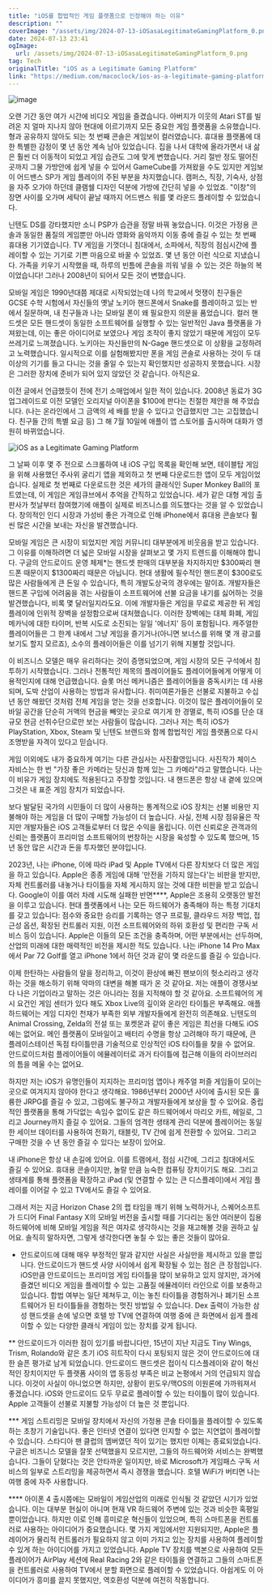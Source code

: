```yaml
---
title: "iOS를 합법적인 게임 플랫폼으로 인정해야 하는 이유"
description: ""
coverImage: "/assets/img/2024-07-13-iOSasaLegitimateGamingPlatform_0.png"
date: 2024-07-13 23:41
ogImage: 
  url: /assets/img/2024-07-13-iOSasaLegitimateGamingPlatform_0.png
tag: Tech
originalTitle: "iOS as a Legitimate Gaming Platform"
link: "https://medium.com/macoclock/ios-as-a-legitimate-gaming-platform-45ed036d8013"
---
```



![image](/assets/img/2024-07-13-iOSasaLegitimateGamingPlatform_0.png)

오랜 기간 동안 여가 시간에 비디오 게임을 즐겼습니다. 아버지가 이웃의 Atari ST를 빌려온 지 얼마 지나지 않아 현대에 이르기까지 모든 중요한 게임 플랫폼을 소유했습니다. 형과 공유하지 않아도 되는 첫 번째 콘솔은 게임보이 컬러였습니다. 휴대용 플랫폼에 대한 특별한 감정이 몇 년 동안 계속 남아 있었습니다. 집을 나서 대학에 올라가면서 내 삶은 훨씬 더 이동적이 되었고 게임 습관도 그에 맞게 변했습니다. 거리 절반 정도 떨어진 곳까지 그물 가방안에 쉽게 넣을 수 있어서 GameCube를 가져왔을 수도 있지만 게임보이 어드밴스 SP가 게임 플레이의 주된 부분을 차지했습니다. 캠퍼스, 직장, 기숙사, 상점을 자주 오가야 하던데 클램쉘 디자인 덕분에 가방에 간단히 넣을 수 있었죠. "이창"의 장면 사이를 오가며 세탁이 끝날 때까지 어드밴스 워를 몇 라운드 플레이할 수 있었습니다.

닌텐도 DS를 강타했지만 소니 PSP가 습관을 정말 바꿔 놓았습니다. 이것은 가정용 콘솔과 동일한 품질의 게임뿐만 아니라 영화와 음악까지 이동 중에 즐길 수 있는 첫 번째 휴대용 기기였습니다. TV 게임을 기껏더니 침대에서, 소파에서, 직장의 점심시간에 플레이할 수 있는 기기로 기쁜 마음으로 바꿀 수 있었죠. 몇 년 동안 이런 식으로 지냈습니다. 가족을 키우기 시작했을 때, 하루의 빈틈에 콘솔을 끼워 넣을 수 있는 것은 하늘의 복이었습니다! 그러나 2008년이 되어서 모든 것이 변했습니다.

모바일 게임은 1990년대쯤 제대로 시작되었는데 나의 학교에서 멋쟁이 친구들은 GCSE 수학 시험에서 자신들의 옛날 노키아 핸드폰에서 Snake를 플레이하고 있는 반에서 질문하며, 내 친구들과 나는 모바일 폰이 왜 필요한지 의문을 품었습니다. 컬러 핸드셋은 모든 핸드셋이 동일한 소프트웨어를 실행할 수 있는 일반적인 Java 플랫폼을 가져왔는데, 이는 좋은 아이디어로 보였으나 게임 조작이 좋지 않았기 때문에 게임이 모두 쓰레기로 느껴졌습니다. 노키아는 자신들만의 N-Gage 핸드셋으로 이 상황을 교정하려고 노력했습니다. 일시적으로 이를 실험해봤지만 폰을 게임 콘솔로 사용하는 것이 두 대 이상의 기기를 들고 다니는 것을 줄일 수 있는지 확인했지만 성공하지 못했습니다. 시장은 그러한 장치에 준비가 되어 있지 않았던 것 같습니다. 아직은요.

<div class="content-ad"></div>

이전 글에서 언급했듯이 전에 전기 소매업에서 일한 적이 있습니다. 2008년 동료가 3G 업그레이드로 이전 모델인 오리지널 아이폰을 $100에 판다는 친절한 제안을 해 주었습니다. (나는 온라인에서 그 금액의 세 배를 받을 수 있다고 언급했지만 그는 고집했습니다. 친구들 간의 특별 요금 등) 그 해 7월 10일에 애플이 앱 스토어를 출시하며 대화가 영원히 바뀌었습니다.

![iOS as a Legitimate Gaming Platform](/assets/img/2024-07-13-iOSasaLegitimateGamingPlatform_1.png)

그 날짜 이후 몇 주 전으로 스크롤하여 내 iOS 구입 목록을 확인해 보면, 테이블탑 게임을 위해 사용했던 주사위 굴리기 앱을 제외하고 첫 번째 다운로드한 앱이 모두 게임이었습니다. 실제로 첫 번째로 다운로드한 것은 세가의 클래식인 Super Monkey Ball의 포트였는데, 이 게임은 게임큐브에서 추억을 간직하고 있었습니다. 세가 같은 대형 게임 출판사가 첫날부터 참여했기에 애플이 실제로 비즈니스를 의도했다는 것을 알 수 있었습니다. 창의적인 인디 시장과 가성비 좋은 가격으로 인해 iPhone에서 휴대용 콘솔보다 훨씬 많은 시간을 보내는 자신을 발견했습니다.

모바일 게임은 큰 시장이 되었지만 게임 커뮤니티 대부분에게 비웃음을 받고 있습니다. 그 이유를 이해하려면 더 넓은 모바일 시장을 살펴보고 몇 가지 트렌드를 이해해야 합니다. 구글의 안드로이드 운영 체제*는 핸드셋 판매의 대부분을 차지하지만 $300짜리 핸드폰 때문이지 $1300짜리 때문은 아닙니다. 현대 생활에 필수적인 핸드폰이 $300로도 많은 사람들에게 큰 돈일 수 있습니다, 특히 개발도상국의 경우에는 말이죠. 개발자들은 핸드폰 구입에 어려움을 겪는 사람들이 소프트웨어에 선불 요금을 내기를 싫어하는 것을 발견했습니다, 비록 몇 달러일지라도요. 이에 개발자들은 게임을 무료로 제공한 뒤 게임 플레이에 인위적 장벽을 설정함으로써 대처했습니다. 이러한 장벽에는 대체 화폐, 게임 메카닉에 대한 타이머, 반복 시도로 소진되는 일일 '에너지' 등이 포함됩니다. 캐주얼한 플레이어들은 그 한계 내에서 그냥 게임을 즐기거나(아니면 보너스를 위해 몇 개 광고를 보기도 할지 모르죠), 소수의 플레이어들은 이를 넘기기 위해 지불할 것입니다.

<div class="content-ad"></div>

이 비즈니스 모델은 매우 유리하다는 것이 증명되었으며, 게임 시장의 모든 구석에서 침투하기 시작했습니다. 그러나 전통적인 제목의 플레이어들도 플레이어들에게 어떻게 이용적인지에 대해 언급했습니다. 슬롯 머신 메커니즘은 플레이어들을 중독시키는 데 사용되며, 도박 산업이 사용하는 방법과 유사합니다. 취미여론가들은 선불로 지불하고 수십 년 동안 해왔던 것처럼 전체 게임을 얻는 것을 선호합니다. 이것이 많은 플레이어들이 모바일 공간을 단순히 거액의 현금을 빼앗는 곳으로 여기게 한 경멸로, 특히 iOS를 단순 대규모 현금 선취수단으로만 보는 사람들이 많습니다. 그러나 저는 특히 iOS가 PlayStation, Xbox, Steam 및 닌텐도 브랜드와 함께 합법적인 게임 플랫폼으로 다시 조명받을 자격이 있다고 믿습니다.

게임 이외에도 내가 중요하게 여기는 다른 관심사는 사진촬영입니다. 사진작가 체이스 자비스는 한 번 "가장 좋은 카메라는 당신과 함께 있는 그 카메라"라고 말했습니다. 나는 이 비유가 게임 장치에도 적용된다고 주장할 것입니다. 내 핸드폰은 항상 내 곁에 있으며 그것은 내 표준 게임 장치가 되었습니다.

보다 발달된 국가의 시민들이 더 많이 사용하는 통계적으로 iOS 장치는 선불 비용만 지불해야 하는 게임을 더 많이 구매할 가능성이 더 높습니다. 사실, 전체 시장 점유율은 작지만 개발자들은 iOS 고객들로부터 더 많은 수익을 올립니다. 이런 신뢰로운 관객과의 신뢰는 플랫폼이 프리미엄 소프트웨어의 번창하는 시장을 육성할 수 있도록 했으며, 15년 동안 많은 시간과 돈을 투자했던 분야입니다.

2023년, 나는 iPhone, 이에 따라 iPad 및 Apple TV에서 다른 장치보다 더 많은 게임을 하고 있습니다. Apple은 종종 게임에 대해 '만전을 기하지 않는다'는 비판을 받지만, 자체 컨트롤러를 내놓거나 타이틀을 자체 게시하지 않는 것에 대한 비판을 받고 있습니다. Google이 이를 여러 차례 시도해 실패한 반면****, Apple은 조용히 오랫동안 발전을 이루고 있습니다. 현대 플랫폼에서 나는 모든 하드웨어가 충족해야 하는 특정 기대치를 갖고 있습니다: 점수와 중요한 승리를 기록하는 영구 프로필, 클라우드 저장 백업, 접근성 옵션, 확장된 컨트롤러 지원, 이전 소프트웨어와의 하위 호환성 및 편리한 구독 서비스 등이 있습니다. Apple은 이들의 모든 조건을 충족하며, 어떤 부분에서는 선두하며, 산업의 미래에 대한 매력적인 비전을 제시한 적도 있습니다. 나는 iPhone 14 Pro Max에서 Par 72 Golf를 열고 iPhone 1에서 하던 것과 같이 몇 라운드를 즐길 수 있습니다.

<div class="content-ad"></div>

이제 한탄하는 사람들의 말을 정리하고, 이것이 환상에 빠진 팬보이의 헛소리라고 생각하는 것을 해소하기 위해 악마의 대변을 해볼 때가 온 것 같아요. 저는 애플이 경쟁사보다 나은 기업이라고 말하는 것은 아니라는 점을 지적해야 할 것 같아요. 소프트웨어의 게시 요건인 게임 센터가 있다 해도 Xbox Live의 깊이와 온라인 타이틀은 부족해요. 애플 하드웨어는 게임 디자인 천재가 부족한 외부 개발자들에게 완전히 의존해요. 닌텐도의 Animal Crossing, Zelda의 전설 또는 포켓몬과 같이 좋은 게임은 최선을 다해도 iOS에는 없어요. 메인 플랫폼이 모바일이고 배터리 수명을 항상 고려해야 하기 때문에, 큰 플레이스테이션 독점 타이틀만큼 기술적으로 인상적인 iOS 타이틀을 찾을 수 없어요. 안드로이드처럼 플레이어들이 에뮬레이터로 과거 타이틀에 접근해 이들의 라이브러리의 틈을 메울 수는 없어요.

하지만 저는 iOS가 유명인들이 지지하는 프리미엄 앱이나 캐주얼 퍼즐 게임들이 모이는 곳으로 여겨지지 않아야 한다고 생각해요. 1986년부터 2000년 사이에 출시된 모든 훌륭한 JRPG를 즐길 수 있고, 그럼에도 불구하고 개발자들에게 보상을 할 수 있어요. 중립적인 플랫폼을 통해 가닥없는 속임수 없이도 같은 하드웨어에서 마리오 카트, 헤일로, 그리고 Journey까지 즐길 수 있어요. 그들의 엄격한 생태계 관리 덕분에 플레이어는 동일한 세이브 데이터를 사용하여 전화기, 태블릿, TV 간에 쉽게 전환할 수 있어요. 그리고 구매한 것을 수 년 동안 즐길 수 있다는 보장이 있어요.

내 iPhone은 항상 내 손길에 있어요. 이를 트램에서, 점심 시간에, 그리고 침대에서도 즐길 수 있어요. 휴대용 콘솔이지만, 놀랄 만큼 능숙한 컴퓨팅 장치이기도 해요. 그리고 생태계를 통해 플랫폼을 확장하고 iPad (및 연결할 수 있는 큰 디스플레이)에서 게임 플레이를 이어갈 수 있고 TV에서도 즐길 수 있어요.

그래서 저는 지금 Horizon Chase 2의 랩 타임을 깨기 위해 노력하거나, 스퀘어소프트가 드디어 Final Fantasy X의 모바일 버전을 출시할 때를 기다리는 동안 여러분이 집용 하드웨어에 비해 모바일 게임을 적은 여자로 생각하시는 것을 재고해볼 것을 권하고 싶어요. 솔직히 말하자면, 그렇게 생각한다면 놓칠 수 있는 좋은 것들이 많아요.

<div class="content-ad"></div>

* 안드로이드에 대해 매우 부정적인 말과 같지만 사실은 사실만을 제시하고 있을 뿐입니다. 안드로이드가 핸드셋 사양 사이에서 쉽게 확장될 수 있는 점은 큰 장점입니다. iOS만큼 안드로이드는 프리미엄 게임 타이틀을 많이 보유하고 있지 않지만, 과거에 즐겼던 비디오 게임을 플레이할 수 있는 고품질 에뮬레이터 라인으로 이를 보충하고 있습니다. 합법 여부는 일단 제쳐두고, 이는 놓친 타이틀을 경험하거나 폐기된 소프트웨어가 된 타이틀들을 경험하는 멋진 방법일 수 있습니다. Dex 출력이 가능한 삼성 핸드셋을 손에 넣으면 호텔 방 TV에 연결하여 여행 중에 큰 화면에서 쉽게 플레이할 수 있는 다양한 클래식 게임이 있는 장치를 갖게 됩니다.

** 안드로이드가 이러한 점이 있기를 바랍니다만, 15년이 지난 지금도 Tiny Wings, Trism, Rolando와 같은 초기 iOS 히트작이 다시 포팅되지 않은 것이 안드로이드에 대한 슬픈 평가로 남게 되었습니다. 안드로이드 핸드셋은 접이식 디스플레이와 같이 혁신적인 장치이지만 두 플랫폼 사이의 앱 동등성 부족은 비교 논평에서 거의 언급되지 않습니다. 이것이 사실이 아니었으면 하지만, 상황이 윈도우/맥OS의 이원론에 가까워져서 좋겠습니다. iOS와 안드로이드 모두 무료로 플레이할 수 있는 타이틀이 많이 있습니다. Apple 고객들이 선불로 지불할 가능성이 더 높은 것 뿐입니다.

*** 게임 스트리밍은 모바일 장치에서 자신의 가정용 콘솔 타이틀을 플레이할 수 있도록 하는 초창기 기술입니다. 좋은 인터넷 연결이 있다면 인지할 수 없는 지연없이 플레이할 수 있습니다. 스타디아 팬 클럽의 멤버였던 적이 있기는 했지만 이제는 종료되었습니다. 구글은 비즈니스 모델을 잘못 선택했을지 모르지만, 그들의 하드웨어와 서비스는 완벽했습니다. 그들이 닫혔다는 것은 안타까운 일이지만, 바로 Microsoft가 게임패스 구독 서비스의 일부로 스트리밍을 제공하면서 즉시 경쟁을 했습니다. 호텔 WiFi가 버티면 나는 여행 중에 자주 사용합니다.

**** 아이폰 4 출시쯤에는 모바일이 게임산업의 미래로 인식될 것 같았던 시기가 있었습니다. 이는 대부분 현실이 아니며 현재 VR 하드웨어 주변에 있는 것과 비슷한 혹평일 뿐이었습니다. 하지만 이로 인해 흥미로운 혁신들이 있었으며, 특히 스마트폰을 컨트롤러로 사용하는 아이디어가 중요했습니다. 몇 가지 게임에서만 지원되지만, Apple은 플레이어가 물리적 컨트롤러가 필요하지 않고 이미 가지고 있는 장치를 사용하여 플레이할 수 있게 하는 아이디어를 가지고 있었습니다. Apple TV 장치를 백본으로 사용하여 모든 플레이어가 AirPlay 세션에 Real Racing 2와 같은 타이틀을 연결하고 그들의 스마트폰을 컨트롤러로 사용하여 TV에서 분할 화면으로 플레이할 수 있었습니다. 아쉽게도 이 아이디어가 흥미를 끌지 못했지만, 역호환성 덕분에 여전히 작동합니다.